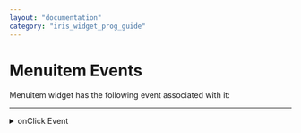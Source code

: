 ```yaml
---
layout: "documentation"
category: "iris_widget_prog_guide"
---
```

                              

Menuitem Events
===============

Menuitem widget has the following event associated with it:

* * *


<details close markdown="block"><summary>onClick Event</summary>

* * *

An event callback is invoked by the platform when the user performs a click action on the Menuitem.

### Syntax

{% highlight VoltMx %}
onClick()
{% endhighlight %}

### Read/Write

Read + Write

### Example

{% highlight VoltMx %}
//Sample code to set the onClick event callback to a MenuItem widget.
frmMenuI.myMenuI.onClick=onClickCallback;
function onClickCallBack(widgetModel, itemIndex, itemData) {
 //Write your logic here.
 }
{% endhighlight %}

### Platform Availability

* Available in the IDE
* Android
* BlackBerry
* BlackBerry 10
* J2ME

* * *
</details>